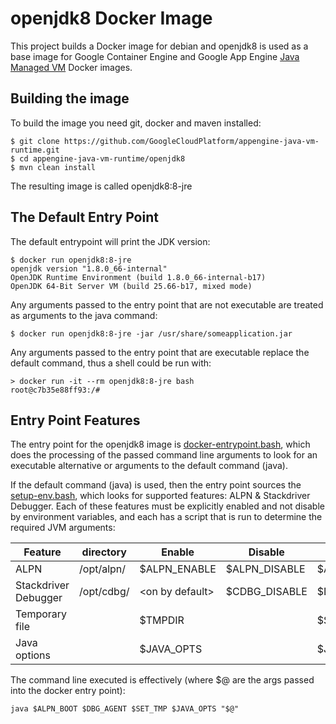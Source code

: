 # openjdk8 Docker Image

This project builds a Docker image for debian and openjdk8 is used as a base image for Google Container Engine and 
Google App Engine [Java Managed VM](https://cloud.google.com/appengine/docs/managed-vms/) Docker images.

## Building the image
To build the image you need git, docker and maven installed:
```
$ git clone https://github.com/GoogleCloudPlatform/appengine-java-vm-runtime.git
$ cd appengine-java-vm-runtime/openjdk8
$ mvn clean install
```
The resulting image is called openjdk8:8-jre 

## The Default Entry Point
The default entrypoint will print the JDK version:
```
$ docker run openjdk8:8-jre
openjdk version "1.8.0_66-internal"
OpenJDK Runtime Environment (build 1.8.0_66-internal-b17)
OpenJDK 64-Bit Server VM (build 25.66-b17, mixed mode)
```

Any arguments passed to the entry point that are not executable are treated as arguments to the java command:
```
$ docker run openjdk8:8-jre -jar /usr/share/someapplication.jar
```

Any arguments passed to the entry point that are executable replace the default command, thus a shell could
be run with:
```
> docker run -it --rm openjdk8:8-jre bash
root@c7b35e88ff93:/# 
```

## Entry Point Features
The entry point for the openjdk8 image is [docker-entrypoint.bash](https://github.com/GoogleCloudPlatform/appengine-java-vm-runtime/blob/master/openjdk8/src/main/docker/docker-entrypoint.bash), which does the processing of the passed command line arguments to look for an executable alternative or arguments to the default command (java).

If the default command (java) is used, then the entry point sources the [setup-env.bash](https://github.com/GoogleCloudPlatform/appengine-java-vm-runtime/blob/master/openjdk8/src/main/docker/setup-env.bash), which looks for supported features: ALPN & Stackdriver Debugger.  Each of these features must be explicitly enabled and not disable by environment variables, and each has a script that is run to determine the required JVM arguments:

| Feature              | directory    | Enable            | Disable        | JVM args      |
|----------------------|--------------|-------------------|----------------|---------------|
| ALPN                 | /opt/alpn/   | $ALPN_ENABLE      | $ALPN_DISABLE  | $ALPN_BOOT    |
| Stackdriver Debugger | /opt/cdbg/   | \<on by default\> | $CDBG_DISABLE  | $DBG_AGENT    |
| Temporary file       |              | $TMPDIR           |                | $SET_TMP      |
| Java options         |              | $JAVA_OPTS        |                | $JAVA_OPTS    |

The command line executed is effectively (where $@ are the args passed into the 
docker entry point):
```
java $ALPN_BOOT $DBG_AGENT $SET_TMP $JAVA_OPTS "$@"
```





